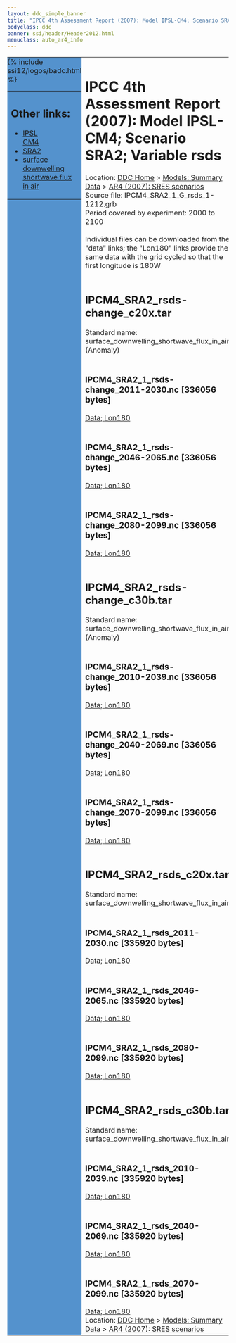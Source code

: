 ```yaml
---
layout: ddc_simple_banner
title: "IPCC 4th Assessment Report (2007): Model IPSL-CM4; Scenario SRA2; Variable rsds"
bodyclass: ddc
banner: ssi/header/Header2012.html
menuclass: auto_ar4_info
---
```



<table width="100%" border="0" cellspacing="0" cellpadding="0" style="border-collapse: collapse;">
<tr style="margin:0;padding:0;border:0;">
<td style="margin:0;padding:0;border:0;height:1pt;width:150pt;background:#5492CD;" valign="top" >

<div id="lh-col2" class="auto_ar4_info">
<table class="menumain" bgcolor="#5492CD" cellspacing="0" width="100%" border="0">
<tr><td>
<h2> Other links:</h2>
<ul>
<li><a href="/auto/ar4/model-IPSL-CM4.html">IPSL<br/>CM4</a></li>
<li><a href="/auto/ar4/scenario-SRA2.html">SRA2</a></li>
<li><a href="/auto/ar4/var-surface_downwelling_shortwave_flux_in_air.html">surface downwelling<br/> shortwave flux in air</a></li>
</ul>
</td></tr>
{% include ssi12/logos/badc.html %}
</table>
</div>
</td>
<td><h1>IPCC 4th Assessment Report (2007): Model IPSL-CM4; Scenario SRA2; Variable rsds</h1>

<!-- Breadcrumb1 -->
<div id="breadcrumb1" align="left">
Location: <a href="/index.html">DDC Home</a> > <a href="/sim/gcm_clim/">Models: Summary Data</a>
> <a href="/sim/gcm_clim/SRES_AR4/index.html">AR4 (2007): SRES scenarios</a>
</div>
<!-- End of Breadcrumb1 -->Source file: IPCM4_SRA2_1_G_rsds_1-1212.grb
<br/>
Period covered by experiment: 2000 to 2100<br/>
<br/>Individual files can be downloaded from the "data" links; the "Lon180" links provide the same data
         with the grid cycled so that the first longitude is 180W<br/>
<br/><h2>IPCM4_SRA2_rsds-change_c20x.tar</h2>
Standard name: surface_downwelling_shortwave_flux_in_air (Anomaly)<br>
<br/><h3>IPCM4_SRA2_1_rsds-change_2011-2030.nc [336056 bytes]</h3>
<a href="http://apps.ipcc-data.org/cgi-bin/downl/ar4_nc/rsds/IPCM4_SRA2_1_rsds-change_2011-2030.nc">Data; </a><a href="http://apps.ipcc-data.org/cgi-bin/downl/ar4_nc/rsds/IPCM4_SRA2_1_rsds-change_2011-2030.cyto180.nc"> Lon180</a><br/>
<br/><h3>IPCM4_SRA2_1_rsds-change_2046-2065.nc [336056 bytes]</h3>
<a href="http://apps.ipcc-data.org/cgi-bin/downl/ar4_nc/rsds/IPCM4_SRA2_1_rsds-change_2046-2065.nc">Data; </a><a href="http://apps.ipcc-data.org/cgi-bin/downl/ar4_nc/rsds/IPCM4_SRA2_1_rsds-change_2046-2065.cyto180.nc"> Lon180</a><br/>
<br/><h3>IPCM4_SRA2_1_rsds-change_2080-2099.nc [336056 bytes]</h3>
<a href="http://apps.ipcc-data.org/cgi-bin/downl/ar4_nc/rsds/IPCM4_SRA2_1_rsds-change_2080-2099.nc">Data; </a><a href="http://apps.ipcc-data.org/cgi-bin/downl/ar4_nc/rsds/IPCM4_SRA2_1_rsds-change_2080-2099.cyto180.nc"> Lon180</a><br/>
<br/><h2>IPCM4_SRA2_rsds-change_c30b.tar</h2>
Standard name: surface_downwelling_shortwave_flux_in_air (Anomaly)<br>
<br/><h3>IPCM4_SRA2_1_rsds-change_2010-2039.nc [336056 bytes]</h3>
<a href="http://apps.ipcc-data.org/cgi-bin/downl/ar4_nc/rsds/IPCM4_SRA2_1_rsds-change_2010-2039.nc">Data; </a><a href="http://apps.ipcc-data.org/cgi-bin/downl/ar4_nc/rsds/IPCM4_SRA2_1_rsds-change_2010-2039.cyto180.nc"> Lon180</a><br/>
<br/><h3>IPCM4_SRA2_1_rsds-change_2040-2069.nc [336056 bytes]</h3>
<a href="http://apps.ipcc-data.org/cgi-bin/downl/ar4_nc/rsds/IPCM4_SRA2_1_rsds-change_2040-2069.nc">Data; </a><a href="http://apps.ipcc-data.org/cgi-bin/downl/ar4_nc/rsds/IPCM4_SRA2_1_rsds-change_2040-2069.cyto180.nc"> Lon180</a><br/>
<br/><h3>IPCM4_SRA2_1_rsds-change_2070-2099.nc [336056 bytes]</h3>
<a href="http://apps.ipcc-data.org/cgi-bin/downl/ar4_nc/rsds/IPCM4_SRA2_1_rsds-change_2070-2099.nc">Data; </a><a href="http://apps.ipcc-data.org/cgi-bin/downl/ar4_nc/rsds/IPCM4_SRA2_1_rsds-change_2070-2099.cyto180.nc"> Lon180</a><br/>
<br/><h2>IPCM4_SRA2_rsds_c20x.tar</h2>
Standard name: surface_downwelling_shortwave_flux_in_air<br>
<br/><h3>IPCM4_SRA2_1_rsds_2011-2030.nc [335920 bytes]</h3>
<a href="http://apps.ipcc-data.org/cgi-bin/downl/ar4_nc/rsds/IPCM4_SRA2_1_rsds_2011-2030.nc">Data; </a><a href="http://apps.ipcc-data.org/cgi-bin/downl/ar4_nc/rsds/IPCM4_SRA2_1_rsds_2011-2030.cyto180.nc"> Lon180</a><br/>
<br/><h3>IPCM4_SRA2_1_rsds_2046-2065.nc [335920 bytes]</h3>
<a href="http://apps.ipcc-data.org/cgi-bin/downl/ar4_nc/rsds/IPCM4_SRA2_1_rsds_2046-2065.nc">Data; </a><a href="http://apps.ipcc-data.org/cgi-bin/downl/ar4_nc/rsds/IPCM4_SRA2_1_rsds_2046-2065.cyto180.nc"> Lon180</a><br/>
<br/><h3>IPCM4_SRA2_1_rsds_2080-2099.nc [335920 bytes]</h3>
<a href="http://apps.ipcc-data.org/cgi-bin/downl/ar4_nc/rsds/IPCM4_SRA2_1_rsds_2080-2099.nc">Data; </a><a href="http://apps.ipcc-data.org/cgi-bin/downl/ar4_nc/rsds/IPCM4_SRA2_1_rsds_2080-2099.cyto180.nc"> Lon180</a><br/>
<br/><h2>IPCM4_SRA2_rsds_c30b.tar</h2>
Standard name: surface_downwelling_shortwave_flux_in_air<br>
<br/><h3>IPCM4_SRA2_1_rsds_2010-2039.nc [335920 bytes]</h3>
<a href="http://apps.ipcc-data.org/cgi-bin/downl/ar4_nc/rsds/IPCM4_SRA2_1_rsds_2010-2039.nc">Data; </a><a href="http://apps.ipcc-data.org/cgi-bin/downl/ar4_nc/rsds/IPCM4_SRA2_1_rsds_2010-2039.cyto180.nc"> Lon180</a><br/>
<br/><h3>IPCM4_SRA2_1_rsds_2040-2069.nc [335920 bytes]</h3>
<a href="http://apps.ipcc-data.org/cgi-bin/downl/ar4_nc/rsds/IPCM4_SRA2_1_rsds_2040-2069.nc">Data; </a><a href="http://apps.ipcc-data.org/cgi-bin/downl/ar4_nc/rsds/IPCM4_SRA2_1_rsds_2040-2069.cyto180.nc"> Lon180</a><br/>
<br/><h3>IPCM4_SRA2_1_rsds_2070-2099.nc [335920 bytes]</h3>
<a href="http://apps.ipcc-data.org/cgi-bin/downl/ar4_nc/rsds/IPCM4_SRA2_1_rsds_2070-2099.nc">Data; </a><a href="http://apps.ipcc-data.org/cgi-bin/downl/ar4_nc/rsds/IPCM4_SRA2_1_rsds_2070-2099.cyto180.nc"> Lon180</a><br/>
<!-- Breadcrumb2 -->
<div id="breadcrumb2" align="left">
Location: <a href="/index.html">DDC Home</a> > <a href="/sim/gcm_clim/">Models: Summary Data</a>
> <a href="/sim/gcm_clim/SRES_AR4/index.html">AR4 (2007): SRES scenarios</a>
</div>
<!-- End of Breadcrumb2 --></td></tr></table>
